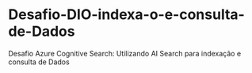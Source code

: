# Desafio-DIO-indexa-o-e-consulta-de-Dados
 Desafio Azure Cognitive Search: Utilizando AI Search para indexação e consulta de Dados
